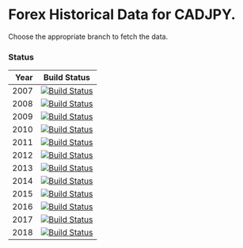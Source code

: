 # Forex Historical Data for CADJPY.

Choose the appropriate branch to fetch the data.

### Status

| Year | Build Status |
| ----:|:------------:|
| 2007 | [![Build Status](https://api.travis-ci.org/FX-Data/FX-Data-CADJPY-DS.svg?branch=2007)](https://travis-ci.org/FX-Data/FX-Data-CADJPY-DS/branches) |
| 2008 | [![Build Status](https://api.travis-ci.org/FX-Data/FX-Data-CADJPY-DS.svg?branch=2008)](https://travis-ci.org/FX-Data/FX-Data-CADJPY-DS/branches) |
| 2009 | [![Build Status](https://api.travis-ci.org/FX-Data/FX-Data-CADJPY-DS.svg?branch=2009)](https://travis-ci.org/FX-Data/FX-Data-CADJPY-DS/branches) |
| 2010 | [![Build Status](https://api.travis-ci.org/FX-Data/FX-Data-CADJPY-DS.svg?branch=2010)](https://travis-ci.org/FX-Data/FX-Data-CADJPY-DS/branches) |
| 2011 | [![Build Status](https://api.travis-ci.org/FX-Data/FX-Data-CADJPY-DS.svg?branch=2011)](https://travis-ci.org/FX-Data/FX-Data-CADJPY-DS/branches) |
| 2012 | [![Build Status](https://api.travis-ci.org/FX-Data/FX-Data-CADJPY-DS.svg?branch=2012)](https://travis-ci.org/FX-Data/FX-Data-CADJPY-DS/branches) |
| 2013 | [![Build Status](https://api.travis-ci.org/FX-Data/FX-Data-CADJPY-DS.svg?branch=2013)](https://travis-ci.org/FX-Data/FX-Data-CADJPY-DS/branches) |
| 2014 | [![Build Status](https://api.travis-ci.org/FX-Data/FX-Data-CADJPY-DS.svg?branch=2014)](https://travis-ci.org/FX-Data/FX-Data-CADJPY-DS/branches) |
| 2015 | [![Build Status](https://api.travis-ci.org/FX-Data/FX-Data-CADJPY-DS.svg?branch=2015)](https://travis-ci.org/FX-Data/FX-Data-CADJPY-DS/branches) |
| 2016 | [![Build Status](https://api.travis-ci.org/FX-Data/FX-Data-CADJPY-DS.svg?branch=2016)](https://travis-ci.org/FX-Data/FX-Data-CADJPY-DS/branches) |
| 2017 | [![Build Status](https://api.travis-ci.org/FX-Data/FX-Data-CADJPY-DS.svg?branch=2017)](https://travis-ci.org/FX-Data/FX-Data-CADJPY-DS/branches) |
| 2018 | [![Build Status](https://api.travis-ci.org/FX-Data/FX-Data-CADJPY-DS.svg?branch=2018)](https://travis-ci.org/FX-Data/FX-Data-CADJPY-DS/branches) |
